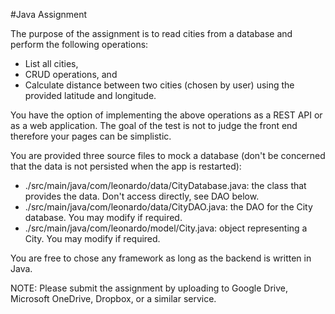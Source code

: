 #Java Assignment

The purpose of the assignment is to read cities from a database and perform the following operations:
- List all cities,
- CRUD operations, and
- Calculate distance between two cities (chosen by user) using the provided latitude and longitude.

You have the option of implementing the above operations as a REST API or as a web application.  The goal of the
test is not to judge the front end therefore your pages can be simplistic.

You are provided three source files to mock a database (don't be concerned that the data is not persisted
when the app is restarted):
- ./src/main/java/com/leonardo/data/CityDatabase.java:  the class that provides the data.  Don't access directly, see DAO below.
- ./src/main/java/com/leonardo/data/CityDAO.java:  the DAO for the City database. You may modify if required.
- ./src/main/java/com/leonardo/model/City.java:  object representing a City. You may modify if required.

You are free to chose any framework as long as the backend is written in Java.

NOTE: Please submit the assignment by uploading to Google Drive, Microsoft
OneDrive, Dropbox, or a similar service.